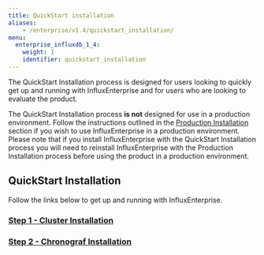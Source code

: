 ```yaml
---
title: QuickStart installation
aliases:
    - /enterprise/v1.4/quickstart_installation/
menu:
  enterprise_influxdb_1_4:
    weight: 1
    identifier: quickstart_installation
---
```


The QuickStart Installation process is designed for users looking to quickly
get up and running with InfluxEnterprise and for users who are looking to
evaluate the product.

The QuickStart Installation process **is not** designed for use
in a production environment.
Follow the instructions outlined in the [Production Installation](/enterprise_influxdb/v1.4/production_installation/) section
if you wish to use InfluxEnterprise in a production environment.
Please note that if you install InfluxEnterprise with the QuickStart Installation process you
will need to reinstall InfluxEnterprise with the Production Installation
process before using the product in a production environment.

## QuickStart Installation

Follow the links below to get up and running with InfluxEnterprise.

### [Step 1 - Cluster Installation](/enterprise_influxdb/v1.4/quickstart_installation/cluster_installation/)
### [Step 2 - Chronograf Installation](/enterprise_influxdb/v1.4/quickstart_installation/chrono_install/)
